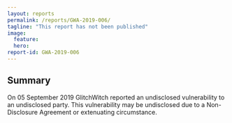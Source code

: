 ```yaml
---
layout: reports
permalink: /reports/GWA-2019-006/
tagline: "This report has not been published"
image:
  feature:
  hero:
report-id: GWA-2019-006
---
```


## Summary
On 05 September 2019 GlitchWitch reported an undisclosed vulnerability to an undisclosed party. This vulnerability may be undisclosed due to a Non-Disclosure Agreement or extenuating circumstance.
